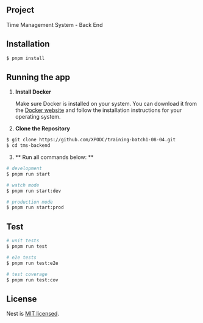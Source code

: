 ## Project

Time Management System - Back End

## Installation

```bash
$ pnpm install
```

## Running the app

1. **Install Docker**

   Make sure Docker is installed on your system. You can download it from the [Docker website](https://www.docker.com/get-started) and follow the installation instructions for your operating system.

2. **Clone the Repository**

```bash
$ git clone https://github.com/XPODC/training-batch1-08-04.git
$ cd tms-backend
```

3. ** Run all commands below: **

```bash
# development
$ pnpm run start

# watch mode
$ pnpm run start:dev

# production mode
$ pnpm run start:prod
```

## Test

```bash
# unit tests
$ pnpm run test

# e2e tests
$ pnpm run test:e2e

# test coverage
$ pnpm run test:cov
```

## License

Nest is [MIT licensed](LICENSE).
